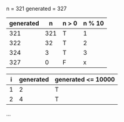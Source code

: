 n = 321
generated = 327

| generated | n   | n > 0 | n % 10 |
| --------- | --- | ----- | ------ |
| 321       | 321 | T     | 1      |
| 322       | 32  | T     | 2      |
| 324       | 3   | T     | 3      |
| 327       | 0   | F     | x      |

| i   | generated | generated <= 10000 |
| --- | --------- | ------------------ |
| 1   | 2         | T                  |
| 2   | 4         | T                  |
...